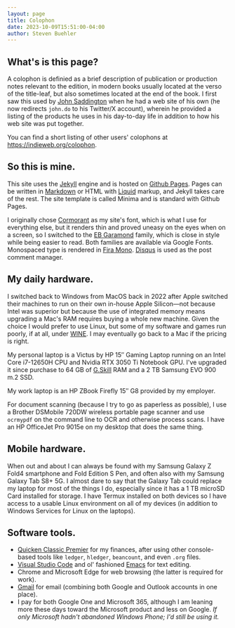 ```yaml
---
layout: page
title: Colophon
date: 2023-10-09T15:51:00-04:00
author: Steven Buehler
---
```


## What's is this page?

A colophon is definied as a brief description of publication or production notes relevant to the edition, in modern books usually located at the verso of the title-leaf, but also sometimes located at the end of the book.  I first saw this used by [John Saddington](https://twitter.com/8bit/) when he had a web site of his own (he now redirects `john.do` to his Twitter/X account), wherein he provided a listing of the products he uses in his day-to-day life in addition to how his web site was put together. 

You can find a short listing of other users' colophons at <https://indieweb.org/colophon>.

## So this is mine.

This site uses the [Jekyll](https://jekyllrb.org) engine and is hosted on [Github Pages](https://pages.github.com). Pages can be written in [Markdown](https://daringfireball.net/projects/markdown/) or HTML with [Liquid](https://github.com/Shopify/liquid/wiki) markup, and Jekyll takes care of the rest. The site template is called Minima and is standard with Github Pages. 

I originally chose [Cormorant](https://fonts.google.com/?query=Cormorant) as my site's font, which is what I use for everything else, but it renders thin and proved uneasy on the eyes when on a screen, so I switched to the [EB Garamond](https://fonts.google.com/?query=EB+Garamond) family, which is close in style while being easier to read. Both families are available via Google Fonts. Monospaced type is rendered in [Fira Mono](https://fonts.google.com?query=Fira+Mono). [Disqus](https://disqus.com) is used as the post comment manager.

## My daily hardware.

I switched back to Windows from MacOS back in 2022 after Apple switched their machines to run on their own in-house Apple Silicon&mdash;not because Intel was superior but because the use of integrated memory means upgrading a Mac's RAM requires buying a whole new machine. Given the choice I would prefer to use Linux, but some of my software and games run poorly, if at all, under [WINE](https://www.wine-hq.org).  I may eventually go back to a Mac if the pricing is right.

My personal laptop is a Victus by HP 15&Prime; Gaming Laptop running on an Intel Core i7-12650H CPU and Nvidia RTX 3050 Ti Notebook GPU. I've upgraded it since purchase to 64 GB of [G.Skill](https://www.gskill.com) RAM and a 2 TB Samsung EVO 900 m.2 SSD. 

My work laptop is an HP ZBook Firefly 15&Prime; G8 provided by my employer.

For document scanning (because I try to go as paperless as possible), I use a Brother DSMobile 720DW wireless portable page scanner and use `ocrmypdf` on the command line to OCR and otherwise process scans. I have an HP OfficeJet Pro 9015e on my desktop that does the same thing. 

## Mobile hardware.

When out and about I can always be found with my Samsung Galaxy Z Fold4 smartphone and Fold Edition S Pen, and often also with my Samsung Galaxy Tab S8+ 5G. I almost dare to say that the Galaxy Tab could replace my laptop for most of the things I do, especially since it has a 1 TB microSD Card installed for storage. I have Termux installed on both devices so I have access to a usable Linux environment on all of my devices (in addition to Windows Services for Linux on the laptops).

## Software tools.

- [Quicken Classic Premier](https://quicken.com) for my finances, after using other console-based tools like `ledger`, `hledger`, `beancount`, and even `.org` files.
- [Visual Studio Code](https://visualstudio.com/code) and ol' fashioned [Emacs](https://emacs.gnu.org) for text editing.
- Chrome and Microsoft Edge for web browsing (the latter is required for work).
- [Gmail](https://gmail.com) for email (combining both Google and Outlook accounts in one place).
- I pay for both Google One and Microsoft 365, although I am leaning more these days toward the Microsoft product and less on Google. _If only Microsoft hadn't abandoned Windows Phone; I'd still be using it._